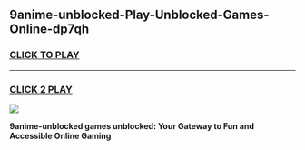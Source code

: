 
## 9anime-unblocked-Play-Unblocked-Games-Online-dp7qh
<h3>
<a href="https://premium76.site?title=9anime-unblocked&ref=25A">CLICK TO PLAY</a></h3>
<hr>

<h3>
<a href="https://premium76.site?title=9anime-unblocked&ref=25A">CLICK 2 PLAY</a>
  
</h3>

<a href="https://premium76.site?title=9anime-unblocked&ref=25A"><img src="https://clearcache.store/games.png"></a>


**9anime-unblocked games unblocked: Your Gateway to Fun and Accessible Online Gaming**
